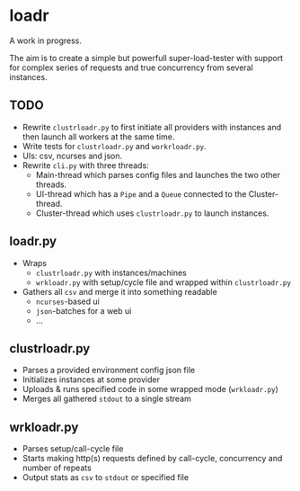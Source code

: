 loadr
=====

A work in progress.

The aim is to create a simple but powerfull super-load-tester with support for
complex series of requests and true concurrency from several instances.

TODO
----

* Rewrite `clustrloadr.py` to first initiate all providers with instances and
  then launch all workers at the same time.
* Write tests for `clustrloadr.py` and `workrloadr.py`.
* UIs: csv, ncurses and json.
* Rewrite `cli.py` with three threads:
	- Main-thread which parses config files and launches the two other threads.
	- UI-thread which has a `Pipe` and a `Queue` connected to the
	  Cluster-thread.
	- Cluster-thread which uses `clustrloadr.py` to launch instances.

loadr.py
--------

* Wraps
	- `clustrloadr.py` with instances/machines
	- `wrkloadr.py` with setup/cycle file and wrapped within `clustrloadr.py`
* Gathers all `csv` and merge it into something readable
	- `ncurses`-based ui
	- `json`-batches for a web ui
	- ...

clustrloadr.py
--------------

* Parses a provided environment config json file
* Initializes instances at some provider
* Uploads & runs specified code in some wrapped mode (`wrkloadr.py`)
* Merges all gathered `stdout` to a single stream

wrkloadr.py
-----------

* Parses setup/call-cycle file
* Starts making http(s) requests defined by call-cycle, concurrency and number of repeats
* Output stats as `csv` to `stdout` or specified file
